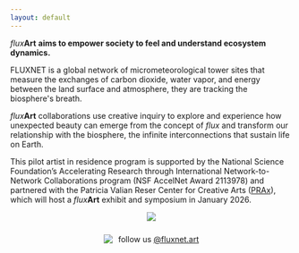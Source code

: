 ```yaml
---
layout: default
---
```


<i>flux</i><b>Art</b> <b>aims to empower society to feel and understand ecosystem dynamics.</b> 

FLUXNET is a global network of micrometeorological tower sites that measure the exchanges of carbon dioxide, water vapor, and energy between the land surface and atmosphere, they are tracking the biosphere's breath. 

 <i>flux</i><b>Art</b> collaborations use creative inquiry to explore and experience how unexpected beauty can emerge from the concept of <i>flux</i> and transform our relationship with the biosphere, the infinite interconnections that sustain life on Earth. 

This pilot artist in residence program is supported by the National Science Foundation’s Accelerating Research through International Network-to-Network Collaborations program (NSF AccelNet Award 2113978) and partnered with the Patricia Valian Reser Center for Creative Arts (<a href = "https://prax.oregonstate.edu/">PRAx</a>), which will host a <i>flux</i><b>Art</b> exhibit and symposium in January 2026.


<figure style="text-align: center;">
  <img src="https://fluxnetart.github.io/images/logos.png">
</figure>


<div style="display: flex; align-items: center; justify-content: center; padding-top: 10px;">
    <img src="https://fluxnetart.github.io/images/insta.png" style="margin-right: 10px;">
    <p style="margin: 0;">follow us <a href="https://www.instagram.com/fluxnet.art/">@fluxnet.art</a></p>
</div>

